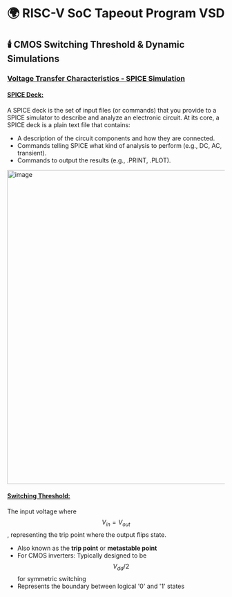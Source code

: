# 🌍 RISC-V SoC Tapeout Program VSD
## 🕯️ CMOS Switching Threshold & Dynamic Simulations
### <ins>Voltage Transfer Characteristics - SPICE Simulation</ins>
#### <ins>SPICE Deck:</ins>
A SPICE deck is the set of input files (or commands) that you provide to a SPICE simulator to describe and analyze an electronic circuit.
At its core, a SPICE deck is a plain text file that contains:
  - A description of the circuit components and how they are connected.
  - Commands telling SPICE what kind of analysis to perform (e.g., DC, AC, transient).
  - Commands to output the results (e.g., .PRINT, .PLOT). <br>

  <img width="1690" height="727" alt="image" src="https://github.com/user-attachments/assets/008b8888-2743-46c8-9525-88ee7ce1338f" />

  
#### <ins>Switching Threshold:</ins>
The input voltage where $$V_{in} = V_{out}$$, representing the trip point where the output flips state.
  - Also known as the **trip point** or **metastable point**
  - For CMOS inverters: Typically designed to be $$V_{dd}/2$$ for symmetric switching
  - Represents the boundary between logical '0' and '1' states

